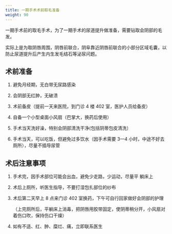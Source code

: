 ```yaml
---
title: 一期手术术前取毛准备
weight: 90
---
```


一期手术前的取毛手术，为了一期手术的尿道提升做准备，需要钻取会阴部的毛发。

实际上是为取阴唇周围，阴唇前联合，阴阜靠近阴唇前联合的小部分区域毛囊，以防止尿道提升后产生内生发毛结石等泌尿问题。

## 术前准备

1. 避免月经期，无白带无尿路感染

1. 会阴部无红肿，无破溃

1. 术前备皮（提前一天来医院，到门诊 4 楼 402 室，医护人员给备皮）

1. 自备一个小型桌面小风扇（巴掌大，换药后使用）

1. 手术当天洗好澡，特别会阴部清洗干净(包括阴蒂包皮清洗）

1. 手术当天，可以吃饭，但避免过多饮水（因手术需要 3—4 小时，中途不好去厕所），尽量不插导尿管

## 术后注意事项

1. 手术完，因手术部位可能会出血，避免少走路，少运动，尽量平 躺床上

1. 术后上厕所，听医生指导，不要打湿包扎部位的纱布

1. 术后第二天早上 8 点来门诊 402 室换药，下午可自行回家做好会阴部的护理

   （上完厕所后，平躺床上消毒，把阴唇用胶带固定，使阴蒂稍分开，小风扇对着伤口吹，保持伤口干燥）

1. 如有不适、红、肿、糜烂、痛，立即联系医生
